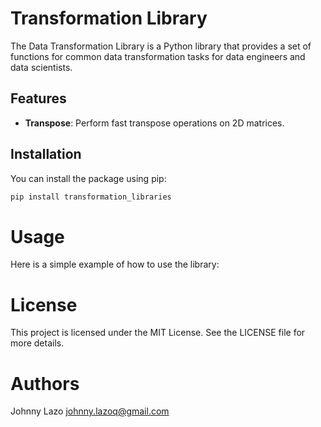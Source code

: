 # Transformation Library

The Data Transformation Library is a Python library that provides a set of functions for common data transformation tasks for data engineers and data scientists. 

## Features

- **Transpose**: Perform fast transpose operations on 2D matrices.

## Installation

You can install the package using pip:

```sh
pip install transformation_libraries
```
# Usage
Here is a simple example of how to use the library:

# License
This project is licensed under the MIT License. See the LICENSE file for more details.

# Authors
Johnny Lazo johnny.lazoq@gmail.com

